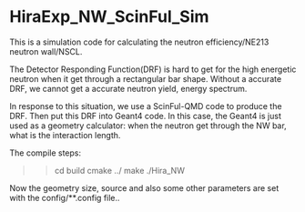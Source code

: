 # HiraExp_NW_ScinFul_Sim
This is a simulation code for calculating the neutron efficiency/NE213 neutron wall/NSCL.

The Detector Responding Function(DRF) is hard to get for the high energetic neutron when it get through a rectangular
bar shape. Without a accurate DRF, we cannot get a accurate neutron yield, energy spectrum.

In response to this situation, we use a ScinFul-QMD code to produce the DRF. Then put this DRF into Geant4 code. In this case,
the Geant4 is just used as a geometry calculator: when the neutron get through the NW bar, what is the interaction length.

The compile steps:
>> cd build
>> cmake ../
>> make
>> ./Hira_NW

Now the geometry size, source and also some other parameters are set with the config/**.config file..
